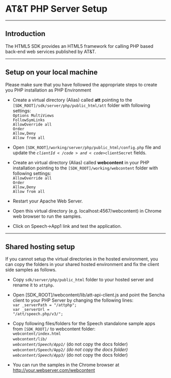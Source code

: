 # AT&T PHP Server Setup

----------

## Introduction

The HTML5 SDK provides an HTML5 framework for calling PHP based back-end web services published by AT&T.

----------

## Setup on your local machine

Please make sure that you have followed the appropriate steps to create you PHP installation as PHP Environment

- Create a virtual directory (Alias) called **att** pointing to the <code>[SDK_ROOT]/sdk/server/php/public_html/att</code> folder with following settings:<br>
<code>Options MultiViews FollowSymLinks</code><br>
<code>AllowOverride all</code><br>
<code>Order Allow,Deny</code><br>
<code>Allow from all</code><br>

- Open <code>[SDK_ROOT]/working/server/php/public_html/config.php</code> file and update the <code>$clientId</code> and <code>$clientSecret</code> fields.

- Create an virtual directory (Alias) called **webcontent** in your PHP installation pointing to the <code>[SDK_ROOT]/working/webcontent</code> folder with following settings:<br>
<code>AllowOverride all</code><br>
<code>Order Allow,Deny</code><br>
<code>Allow from all</code><br>

- Restart your Apache Web Server.

- Open this virtual directory (e.g. localhost:4567/webcontent) in Chrome web browser to run the samples.

- Click on Speech->App1 link and test the application.

----------

## Shared hosting setup

If you cannot setup the virtual directories in the hosted environment, you can copy the folders in your shared hosted environment and fix the client side samples as follows.<br>

- Copy <code>sdk/server/php/public_html</code> folder to your hosted server and rename it to <code>attphp</code>.

- Open [SDK_ROOT]/webcontent/lib/att-api-client.js and point the Sencha client to your PHP Server by changing the following lines:<br>
<code>var _serverPath = "/attphp";</code><br>
<code>var _serverUrl = "/att/speech.php/v3/";</code>

- Copy following files/folders for the Speech standalone sample apps from <code>[SDK_ROOT]/</code> to webcontent folder:<br>
<code>webcontent/index.html</code><br> 
<code>webcontent/lib/*</code> <br>
<code>webcontent/Speech/App1/*</code> (do not copy the docs folder)<br>
<code>webcontent/Speech/App2/*</code> (do not copy the docs folder)<br>
<code>webcontent/Speech/App3/*</code> (do not copy the docs folder)

- You can run the samples in the Chrome browser at http://your.webserver.com/webcontent
